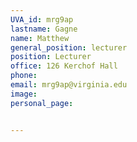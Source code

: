 ```yaml
---
UVA_id: mrg9ap
lastname: Gagne
name: Matthew
general_position: lecturer
position: Lecturer
office: 126 Kerchof Hall
phone: 
email: mrg9ap@virginia.edu
image:
personal_page:


---
```

